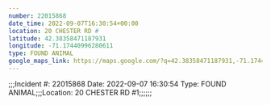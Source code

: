 ```yaml
---
number: 22015868
date_time: 2022-09-07T16:30:54+00:00
location: 20 CHESTER RD #
latitude: 42.38358471187931
longitude: -71.17440996280611
type: FOUND ANIMAL
google_maps_link: https://maps.google.com/?q=42.38358471187931,-71.17440996280611
---
```


;;;Incident #: 22015868  Date: 2022-09-07 16:30:54   Type: FOUND ANIMAL;;;Location: 20 CHESTER RD #1;;;;;;
